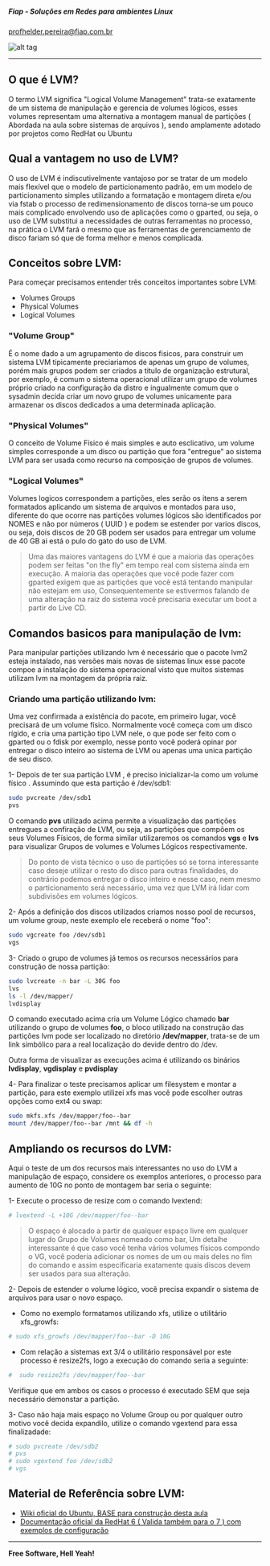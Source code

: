 ##### Fiap - Soluções em Redes para ambientes Linux
profhelder.pereira@fiap.com.br

![alt tag](https://raw.githubusercontent.com/wiki/helcorin/fiapLinux/images/lvm-desc.png)

---

## O que é LVM?

O termo LVM significa "Logical Volume Management" trata-se exatamente de um sistema de manipulação e gerencia de volumes lógicos, esses volumes representam uma alternativa a montagem manual de partições ( Abordada na aula sobre sistemas de arquivos ), sendo amplamente adotado por projetos como RedHat ou Ubuntu
 
## Qual a vantagem no uso de LVM?

O uso de LVM é indiscutivelmente vantajoso por se tratar de um modelo mais flexível que o modelo de particionamento padrão, em um modelo de particionamento simples utilizando a formatação e montagem direta e/ou via fstab o processo de redimensionamento de discos torna-se um pouco mais complicado envolvendo uso de aplicações como o gparted, ou seja, o uso de LVM substitui a necessidades de outras ferramentas no processo, na prática o LVM fará o mesmo que as ferramentas de gerenciamento de disco fariam só que de forma melhor e menos complicada.

## Conceitos sobre LVM:

Para começar precisamos entender três conceitos importantes sobre LVM:

- Volumes Groups
- Physical Volumes
- Logical Volumes

### "Volume Group" ###
É o nome dado a um agrupamento de discos fisicos, para construir um sistema LVM tipicamente preciariamos de apenas um grupo de volumes, porém mais grupos podem ser criados a titulo de organização estrutural, por exemplo, é comum o sistema operacional utilizar um grupo de volumes próprio criado na configuração da distro e ingualmente comum que o sysadmin decida criar um novo grupo de volumes unicamente para armazenar os discos dedicados a uma determinada aplicação.

### "Physical Volumes" ###
O conceito de Volume Físico é mais simples e auto esclicativo, um volume simples corresponde a um disco ou partição que fora "entregue" ao sistema LVM para ser usada como recurso na composição de grupos de volumes.

### "Logical Volumes" ###
Volumes logicos correspondem a partições, eles serão os itens a serem formatados aplicando um sistema de arquivos e montados para uso, diferente do que ocorre nas partições volumes lógicos são identificados por NOMES e não por números ( UUID ) e podem se estender por varios discos, ou seja, dois discos de 20 GB podem ser usados para entregar um volume de 40 GB ai está o pulo do gato do uso de LVM.

> Uma das maiores vantagens do LVM é que a maioria das operações podem ser feitas "on the fly" em tempo real com sistema ainda em execução. 
> A maioria das operações que você pode fazer com gparted exigem que as partições que você está tentando manipular não estejam em uso,
> Consequentemente se estivermos falando de uma alteração na raiz do sistema você precisaria executar um boot a partir do Live CD.

## Comandos basicos para manipulação de lvm:

Para manipular partições utilizando lvm é necessário que o pacote lvm2 esteja instalado, nas versões mais novas de sistemas linux esse pacote compoe a instalação do sistema operacional visto que muitos sistemas utilizam lvm na montagem da própria raiz.

### Criando uma partição utilizando lvm:

Uma vez confirmada a existência do pacote, em primeiro lugar, você precisará de um volume físico. Normalmente você começa com um disco rígido, e cria uma partição tipo LVM nele, o que pode ser feito com o gparted ou o fdisk por exemplo, nesse ponto você poderá opinar por entregar o disco inteiro ao sistema de LVM ou apenas uma unica partição de seu disco.

 1- Depois de ter sua partição LVM , é preciso inicializar-la como um volume físico . Assumindo que esta partição é /dev/sdb1:

```sh
sudo pvcreate /dev/sdb1
pvs
```

O comando **pvs** utilizado acima permite a visualização das partições entregues a confiração de LVM, ou seja, as partições que compõem os seus Volumes Físicos, de forma similar utilizaremos os comandos **vgs** e **lvs** para visualizar Grupos de volumes e Volumes Lógicos respectivamente. 

> Do ponto de vista técnico o uso de partições só se torna interessante caso deseje utilizar o resto do disco para outras finalidades, do contrário podemos entregar o disco inteiro e nesse caso, nem mesmo o particionamento será necessário, uma vez que LVM irá lidar com subdivisões em volumes lógicos.

 2- Após a definição dos discos utilizados criamos nosso pool de recursos, um volume group, neste exemplo ele receberá o nome "foo":

```sh
sudo vgcreate foo /dev/sdb1
vgs
```

 3- Criado o grupo de volumes já temos os recursos necessários para construção de nossa partição:

```sh
sudo lvcreate -n bar -L 30G foo
lvs
ls -l /dev/mapper/
lvdisplay
```

O comando executado acima cria um Volume Lógico chamado **bar** utilizando o grupo de volumes **foo**, o bloco utilizado na construção das partições lvm pode ser localizado no diretório **/dev/mapper**, trata-se de um link simbólico para a real localização do devide dentro do /dev.

Outra forma de visualizar as execuções acima é utilizando os binários **lvdisplay**, **vgdisplay** e **pvdisplay**

 4- Para finalizar o teste precisamos aplicar um filesystem e montar a partição, para este exemplo utilizei xfs mas você pode escolher outras opções como ext4 ou swap:

```sh
sudo mkfs.xfs /dev/mapper/foo--bar
mount /dev/mapper/foo--bar /mnt && df -h
```

## Ampliando os recursos do LVM:

Aqui o teste de um dos recursos mais interessantes no uso do LVM a manipulação de espaço, considere os exemplos anteriores, o processo para aumento de 10G no ponto de montagem bar seria o seguinte:

 1- Execute o processo de resize com o comando lvextend:

```sh
# lvextend -L +10G /dev/mapper/foo--bar	
```
> O espaço é alocado a partir de qualquer espaço livre em qualquer lugar do Grupo de Volumes nomeado como bar, Um detalhe interessante é que caso você tenha vários volumes físicos compondo o VG, você poderia adicionar os nomes de um ou mais deles no fim do comando e assim especificaria exatamente quais discos devem ser usados para sua alteração.

 2- Depois de estender o volume lógico, você precisa expandir o sistema de arquivos para usar o novo espaço.

- Como no exemplo formatamos utilizando xfs, utilize o utilitário xfs_growfs:

```sh
# sudo xfs_growfs /dev/mapper/foo--bar -D 10G
```

- Com relação a sistemas ext 3/4 o utilitário responsável por este processo é resize2fs, logo a execução do comando seria a seguinte:

```sh
#  sudo resize2fs /dev/mapper/foo--bar
```

Verifique que em ambos os casos o processo é executado SEM que seja necessário demonstar a partição.

3- Caso não haja mais espaço no Volume Group ou por qualquer outro motivo você decida expandilo, utilize o comando vgextend para essa finalizadade:

```sh
# sudo pvcreate /dev/sdb2
# pvs
# sudo vgextend foo /dev/sdb2
# vgs
```

## Material de Referência sobre LVM:

* [Wiki oficial do Ubuntu, BASE para construção desta aula](https://wiki.ubuntu.com/Lvm)
* [Documentação oficial da RedHat 6 ( Valida também para o 7 ) com exemplos de configuração](https://access.redhat.com/documentation/pt-BR/Red_Hat_Enterprise_Linux/6/html/Logical_Volume_Manager_Administration/LVM_examples.html)

----

**Free Software, Hell Yeah!**
